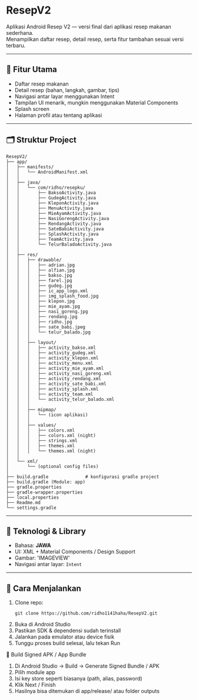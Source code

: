 # ResepV2

Aplikasi Android Resep V2 — versi final dari aplikasi resep makanan sederhana.  
Menampilkan daftar resep, detail resep, serta fitur tambahan sesuai versi terbaru.

---

## 📱 Fitur Utama

- Daftar resep makanan  
- Detail resep (bahan, langkah, gambar, tips)  
- Navigasi antar layar menggunakan Intent  
- Tampilan UI menarik, mungkin menggunakan Material Components  
- Splash screen  
- Halaman profil atau tentang aplikasi   

---

## 🗂️ Struktur Project

```
ResepV2/
├── app/
│   ├── manifests/
│   │   └── AndroidManifest.xml
│   │
│   ├── java/
│   │   └── com/ridho/resepku/
│   │       ├── BaksoActivity.java
│   │       ├── GudegActivity.java
│   │       ├── KleponActivity.java
│   │       ├── MenuActivity.java
│   │       ├── MieAyamActivity.java
│   │       ├── NasiGorengActivity.java
│   │       ├── RendangActivity.java
│   │       ├── SateBabiActivity.java
│   │       ├── SplashActivity.java
│   │       ├── TeamActivity.java
│   │       └── TelurBaladoActivity.java
│   │
│   ├── res/
│   │   ├── drawable/
│   │   │   ├── adrian.jpg
│   │   │   ├── alfian.jpg
│   │   │   ├── bakso.jpg
│   │   │   ├── farel.jpg
│   │   │   ├── gudeg.jpg
│   │   │   ├── ic_app_logo.xml
│   │   │   ├── img_splash_food.jpg
│   │   │   ├── klepon.jpg
│   │   │   ├── mie_ayam.jpg
│   │   │   ├── nasi_goreng.jpg
│   │   │   ├── rendang.jpg
│   │   │   ├── ridho.jpg
│   │   │   ├── sate_babi.jpeg
│   │   │   └── telur_balado.jpg
│   │   │
│   │   ├── layout/
│   │   │   ├── activity_bakso.xml
│   │   │   ├── activity_gudeg.xml
│   │   │   ├── activity_klepon.xml
│   │   │   ├── activity_menu.xml
│   │   │   ├── activity_mie_ayam.xml
│   │   │   ├── activity_nasi_goreng.xml
│   │   │   ├── activity_rendang.xml
│   │   │   ├── activity_sate_babi.xml
│   │   │   ├── activity_splash.xml
│   │   │   ├── activity_team.xml
│   │   │   └── activity_telur_balado.xml
│   │   │
│   │   ├── mipmap/
│   │   │   └── (icon aplikasi)
│   │   │
│   │   ├── values/
│   │   │   ├── colors.xml
│   │   │   ├── colors.xml (night)
│   │   │   ├── strings.xml
│   │   │   ├── themes.xml
│   │   │   └── themes.xml (night)
│   │
│   └── xml/
│       └── (optional config files)
│
├── build.gradle              # konfigurasi gradle project
├── build.gradle (Module: app)
├── gradle.properties
├── gradle-wrapper.properties
├── local.properties
├── Readme.md
└── settings.gradle
```


---

## 🔧 Teknologi & Library

- Bahasa: **JAWA**  
- UI: XML + Material Components / Design Support   
- Gambar: 'IMAGEVIEW'
- Navigasi antar layar: `Intent`  

---

## 🚀 Cara Menjalankan

1. Clone repo:  
   ```
   git clone https://github.com/ridho1141haha/ResepV2.git
2. Buka di Android Studio
3. Pastikan SDK & dependensi sudah terinstall
4. Jalankan pada emulator atau device fisik
5. Tunggu proses build selesai, lalu tekan Run

🔐 Build Signed APK / App Bundle
1. Di Android Studio → Build → Generate Signed Bundle / APK
2. Pilih module app
3. Isi key store seperti biasanya (path, alias, password)
4. Klik Next / Finish
5. Hasilnya bisa ditemukan di app/release/ atau folder outputs

